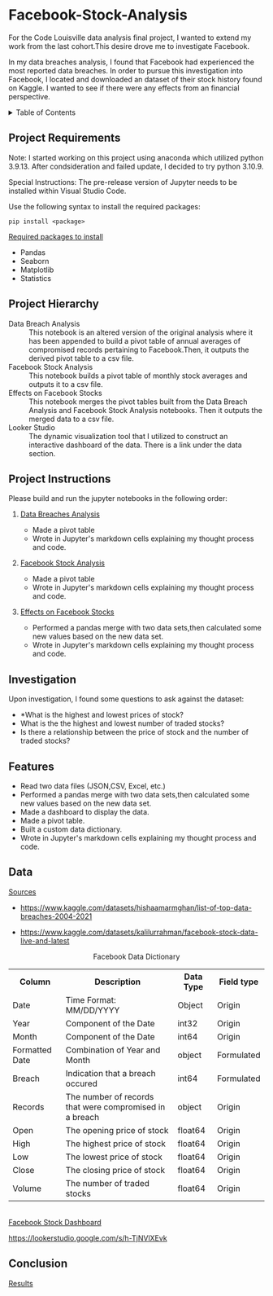 # Facebook-Stock-Analysis

For the Code Louisville data analysis final project, I wanted to extend my work from the last cohort.This desire drove me to investigate Facebook.

In my data breaches analysis, I found that Facebook had experienced the most reported data breaches. In order to pursue this investigation into Facebook, I located and downloaded an dataset of their stock history found on Kaggle. I wanted to see if there were any effects from an financial perspective.

<details>
  <summary>Table of Contents</summary>
  <ol type="I">
    <li><a href="#project-requirments">Project Requirements</a></li>
    <li><a href="#project-hierarchy">Project Hierarchy</a></li>
    <li><a href="#project-instructions">Project Instructions</a></li>
    <li><a href="#investigation">Investigation</a></li>
    <li><a href="#features">Features</a></li>
    <li><a href="#data">Data</a></li>
    <li><a href="#conclusion">Conclusion</a></li>
  </ol>
</details>

## Project Requirements
Note: I started working on this project using anaconda which utilized python 3.9.13. After condsideration and failed update, I decided to try python 3.10.9.

Special Instructions: The pre-release version of Jupyter needs to be installed within Visual Studio Code.

Use the following syntax to install the required packages:
```
pip install <package>
```

<ins>Required packages to install</ins>
* Pandas
* Seaborn
* Matplotlib
* Statistics

## Project Hierarchy
<dl>

<dt>Data Breach Analysis</dt>
<dd>This notebook is an altered version of the original analysis where it has been appended to build a pivot table of annual averages of compromised records pertaining to Facebook.Then, it outputs the derived pivot table to a csv file.<dd>

<dt>Facebook Stock Analysis</dt>
<dd>This notebook builds a pivot table of monthly stock averages and outputs it to a csv file.</dd>

<dt>Effects on Facebook Stocks</dt>
<dd>This notebook merges the pivot tables built from the Data Breach Analysis and Facebook Stock Analysis notebooks. Then it outputs the merged data to a csv file.</dd>

<dt>Looker Studio</dt>
<dd>The dynamic visualization tool that I utilized to construct an interactive dashboard of the data. There is a link under the data section.</dd>

</dl>

## Project Instructions
Please build and run the jupyter notebooks in the following order:

1.  [Data Breaches Analysis](db_analysis.ipynb)
 
    * Made a pivot table
    * Wrote in Jupyter's markdown cells explaining my thought process and code.

2.  [Facebook Stock Analysis](FB_stock_analysis.ipynb)
   
    * Made a pivot table
    * Wrote in Jupyter's markdown cells explaining my thought process and code.

3.  [Effects on Facebook Stocks](FB_stock_effects.ipynb)

    * Performed a pandas merge with two data sets,then calculated some new values based on the new data set.
    * Wrote in Jupyter's markdown cells explaining my thought process and code.

## Investigation
Upon investigation, I found some questions to ask against the dataset:
<ul>
<li>*What is the highest and lowest prices of stock?</li>
<li>What is the the highest and lowest number of traded stocks?</li>
<li>Is there a relationship between the price of stock and the number of traded stocks?</li>
</ul>

## Features

* Read two data files (JSON,CSV, Excel, etc.)
* Performed a pandas merge with two data sets,then calculated some new values based on the new data set.
* Made a dashboard to display the data.
* Made a pivot table.
* Built a custom data dictionary.
* Wrote in Jupyter's markdown cells explaining my thought process and code.

## Data
<ins>Sources</ins>

* https://www.kaggle.com/datasets/hishaamarmghan/list-of-top-data-breaches-2004-2021

* https://www.kaggle.com/datasets/kalilurrahman/facebook-stock-data-live-and-latest </br>

<center>Facebook Data Dictionary</center>
<link href="dictionary style.css" rel="stylesheet">
<table>
  <tr>
    <th>Column</th>
    <th>Description</th>
    <th>Data Type</th>
    <th>Field type</th>
  </tr>
    <tr>
    <td>Date</td>
    <td>Time Format: MM/DD/YYYY  </td>
    <td>Object</td>
    <td>Origin</td>
   </tr>
   <tr>
    <td>Year</td>
    <td>Component of the Date </td>
    <td>int32</td>
    <td>Origin</td>
   </tr>
   <tr>
    <td>Month</td>
    <td>Component of the Date </td>
    <td>int64</td>
    <td>Origin</td>
   </tr>
   <tr>
    <td>Formatted Date</td>
    <td>Combination of Year and Month </td>
    <td>object</td>
    <td>Formulated</td>
   </tr>
   <tr>
    <td>Breach</td>
    <td>Indication that a breach occured</td>
    <td>int64</td>
    <td>Formulated</td>
   </tr>
    <tr>
    <td>Records</td>
    <td>The number of records that were compromised in a breach</td>
    <td>object</td>
    <td>Origin</td>
   </tr>
     <tr>
    <td>Open</td>
    <td>The opening price of stock</td>
    <td>float64</td>
    <td>Origin</td>
   </tr>
    <tr>
    <td>High</td>
    <td>The highest price of stock</td>
    <td>float64</td>
    <td>Origin</td>
    </tr>
     <tr>
    <td>Low</td>
    <td>The lowest price of stock</td>
    <td>float64</td>
    <td>Origin</td>
    </tr>
     <tr>
    <td>Close</td>
    <td>The closing price of stock</td>
    <td>float64</td>
    <td>Origin</td>
    </tr>
    <tr>
    <td>Volume</td>
    <td>The number of traded stocks</td>
    <td>float64</td>
    <td>Origin</td>
    </tr>
</table>
</br>
<ins>Facebook Stock Dashboard</ins>

https://lookerstudio.google.com/s/h-TjNVlXEvk

## Conclusion
[Results](conclusion.ipynb)





